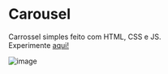 # Carousel
Carrossel simples feito com HTML, CSS e JS.<br>
Experimente [aqui!](https://26messias26.github.io/carousel/)

![image](https://user-images.githubusercontent.com/44982001/132962795-834cb63d-9150-4a53-bf88-95b886ee546c.png)

